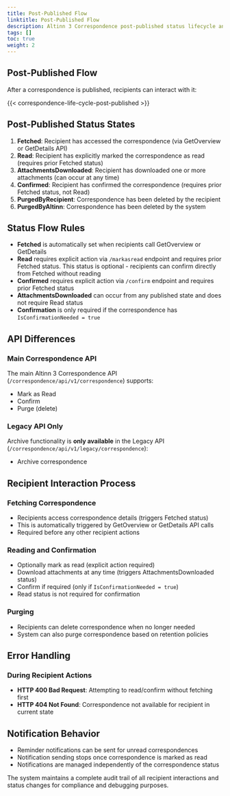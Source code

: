 ```yaml
---
title: Post-Published Flow
linktitle: Post-Published Flow
description: Altinn 3 Correspondence post-published status lifecycle and recipient interactions.
tags: []
toc: true
weight: 2
---
```


## Post-Published Flow

After a correspondence is published, recipients can interact with it:

{{< correspondence-life-cycle-post-published >}}

## Post-Published Status States

1. **Fetched**: Recipient has accessed the correspondence (via GetOverview or GetDetails API)
2. **Read**: Recipient has explicitly marked the correspondence as read (requires prior Fetched status)
3. **AttachmentsDownloaded**: Recipient has downloaded one or more attachments (can occur at any time)
4. **Confirmed**: Recipient has confirmed the correspondence (requires prior Fetched status, not Read)
5. **PurgedByRecipient**: Correspondence has been deleted by the recipient
6. **PurgedByAltinn**: Correspondence has been deleted by the system

## Status Flow Rules

- **Fetched** is automatically set when recipients call GetOverview or GetDetails
- **Read** requires explicit action via `/markasread` endpoint and requires prior Fetched status. This status is optional - recipients can confirm directly from Fetched without reading
- **Confirmed** requires explicit action via `/confirm` endpoint and requires prior Fetched status
- **AttachmentsDownloaded** can occur from any published state and does not require Read status
- **Confirmation** is only required if the correspondence has `IsConfirmationNeeded = true`

## API Differences

### Main Correspondence API
The main Altinn 3 Correspondence API (`/correspondence/api/v1/correspondence`) supports:
- Mark as Read
- Confirm
- Purge (delete)

### Legacy API Only
Archive functionality is **only available** in the Legacy API (`/correspondence/api/v1/legacy/correspondence`):
- Archive correspondence

## Recipient Interaction Process

### Fetching Correspondence
- Recipients access correspondence details (triggers Fetched status)
- This is automatically triggered by GetOverview or GetDetails API calls
- Required before any other recipient actions

### Reading and Confirmation
- Optionally mark as read (explicit action required)
- Download attachments at any time (triggers AttachmentsDownloaded status)
- Confirm if required (only if `IsConfirmationNeeded = true`)
- Read status is not required for confirmation

### Purging
- Recipients can delete correspondence when no longer needed
- System can also purge correspondence based on retention policies

## Error Handling

### During Recipient Actions
- **HTTP 400 Bad Request**: Attempting to read/confirm without fetching first
- **HTTP 404 Not Found**: Correspondence not available for recipient in current state

## Notification Behavior

- Reminder notifications can be sent for unread correspondences
- Notification sending stops once correspondence is marked as read
- Notifications are managed independently of the correspondence status

The system maintains a complete audit trail of all recipient interactions and status changes for compliance and debugging purposes. 